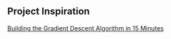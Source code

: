 ## Project Inspiration
[Building the Gradient Descent Algorithm in 15 Minutes](https://youtu.be/Souzjv6WfrY?si=-T6lI0bnsZ97rkdA)
